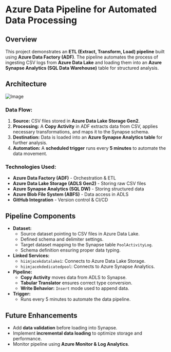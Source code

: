 # Azure Data Pipeline for Automated Data Processing

## Overview

This project demonstrates an **ETL (Extract, Transform, Load) pipeline** built using **Azure Data Factory (ADF)**. The pipeline automates the process of ingesting CSV logs from **Azure Data Lake** and loading them into an **Azure Synapse Analytics (SQL Data Warehouse)** table for structured analysis.

## Architecture

![Image](https://github.com/user-attachments/assets/8b5785ee-3ad9-4cb7-b68b-06313e15ee64)

### Data Flow:

1. **Source:** CSV files stored in **Azure Data Lake Storage Gen2**.
2. **Processing:** A **Copy Activity** in ADF extracts data from CSV, applies necessary transformations, and maps it to the Synapse schema.
3. **Destination:** Data is loaded into an **Azure Synapse Analytics table** for further analysis.
4. **Automation:** A **scheduled trigger** runs every **5 minutes** to automate the data movement.

### Technologies Used:

- **Azure Data Factory (ADF)** - Orchestration & ETL
- **Azure Data Lake Storage (ADLS Gen2)** - Storing raw CSV files
- **Azure Synapse Analytics (SQL DW)** - Storing structured data
- **Azure Blob File System (ABFS)** - Data access in ADLS
- **GitHub Integration** - Version control & CI/CD

## Pipeline Components

- **Dataset:**
  - Source dataset pointing to CSV files in Azure Data Lake.
  - Defined schema and delimiter settings.
  - Target dataset mapping to the Synapse table `PoolActivityLog`.
  - Schema definition ensuring proper data typing.
- **Linked Services:**
  - `hiimjacekdatalake1`: Connects to Azure Data Lake Storage.
  - `hiimjacekdedicatedpool`: Connects to Azure Synapse Analytics.
- **Pipeline:**
  - **Copy Activity** moves data from ADLS to Synapse.
  - **Tabular Translator** ensures correct type conversion.
  - **Write Behavior:** `Insert` mode used to append data.
- **Trigger:**
  - Runs every 5 minutes to automate the data pipeline.

## Future Enhancements

- Add **data validation** before loading into Synapse.
- Implement **incremental data loading** to optimize storage and performance.
- Monitor pipeline using **Azure Monitor & Log Analytics**.
